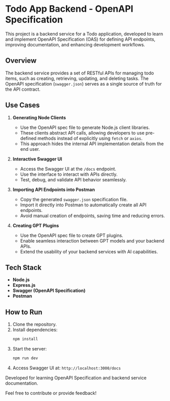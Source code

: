 # Todo App Backend - OpenAPI Specification

This project is a backend service for a Todo application, developed to learn and implement OpenAPI Specification (OAS) for defining API endpoints, improving documentation, and enhancing development workflows.

## Overview

The backend service provides a set of RESTful APIs for managing todo items, such as creating, retrieving, updating, and deleting tasks. The OpenAPI specification (`swagger.json`) serves as a single source of truth for the API contract.

## Use Cases

1. **Generating Node Clients**

   - Use the OpenAPI spec file to generate Node.js client libraries.
   - These clients abstract API calls, allowing developers to use pre-defined methods instead of explicitly using `fetch` or `axios`.
   - This approach hides the internal API implementation details from the end user.

2. **Interactive Swagger UI**

   - Access the Swagger UI at the `/docs` endpoint.
   - Use the interface to interact with APIs directly.
   - Test, debug, and validate API behavior seamlessly.

3. **Importing API Endpoints into Postman**

   - Copy the generated `swagger.json` specification file.
   - Import it directly into Postman to automatically create all API endpoints.
   - Avoid manual creation of endpoints, saving time and reducing errors.

4. **Creating GPT Plugins**
   - Use the OpenAPI spec file to create GPT plugins.
   - Enable seamless interaction between GPT models and your backend APIs.
   - Extend the usability of your backend services with AI capabilities.

## Tech Stack

- **Node.js**
- **Express.js**
- **Swagger (OpenAPI Specification)**
- **Postman**

## How to Run

1. Clone the repository.
2. Install dependencies:
   ```bash
   npm install
   ```
3. Start the server:
   ```bash
   npm run dev
   ```
4. Access Swagger UI at: `http://localhost:3000/docs`



Developed for learning OpenAPI Specification and backend service documentation.

Feel free to contribute or provide feedback!
